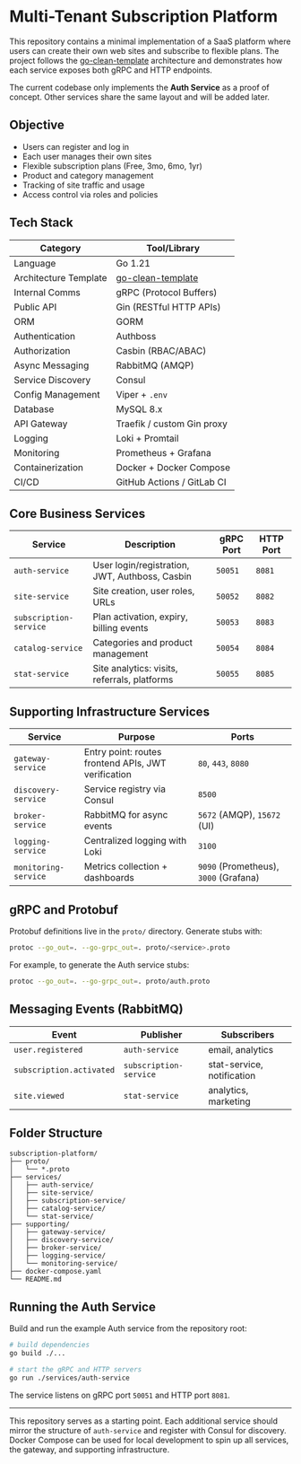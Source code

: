 # Multi-Tenant Subscription Platform

This repository contains a minimal implementation of a SaaS platform where users can create their own web sites and subscribe to flexible plans. The project follows the [go-clean-template](https://github.com/evrone/go-clean-template) architecture and demonstrates how each service exposes both gRPC and HTTP endpoints.

The current codebase only implements the **Auth Service** as a proof of concept. Other services share the same layout and will be added later.

## Objective

* Users can register and log in
* Each user manages their own sites
* Flexible subscription plans (Free, 3mo, 6mo, 1yr)
* Product and category management
* Tracking of site traffic and usage
* Access control via roles and policies

## Tech Stack

| Category              | Tool/Library                                                       |
| --------------------- | ------------------------------------------------------------------ |
| Language              | Go 1.21                                                            |
| Architecture Template | [go-clean-template](https://github.com/evrone/go-clean-template)   |
| Internal Comms        | gRPC (Protocol Buffers)                                            |
| Public API            | Gin (RESTful HTTP APIs)                                            |
| ORM                   | GORM                                                               |
| Authentication        | Authboss                                                           |
| Authorization         | Casbin (RBAC/ABAC)                                                 |
| Async Messaging       | RabbitMQ (AMQP)                                                    |
| Service Discovery     | Consul                                                             |
| Config Management     | Viper + `.env`                                                     |
| Database              | MySQL 8.x                                                          |
| API Gateway           | Traefik / custom Gin proxy                                         |
| Logging               | Loki + Promtail                                                    |
| Monitoring            | Prometheus + Grafana                                               |
| Containerization      | Docker + Docker Compose                                            |
| CI/CD                 | GitHub Actions / GitLab CI                                         |

## Core Business Services

| Service                | Description                                    | gRPC Port | HTTP Port |
| ---------------------- | ---------------------------------------------- | --------- | --------- |
| `auth-service`         | User login/registration, JWT, Authboss, Casbin | `50051`   | `8081`    |
| `site-service`         | Site creation, user roles, URLs                | `50052`   | `8082`    |
| `subscription-service` | Plan activation, expiry, billing events        | `50053`   | `8083`    |
| `catalog-service`      | Categories and product management              | `50054`   | `8084`    |
| `stat-service`         | Site analytics: visits, referrals, platforms   | `50055`   | `8085`    |

## Supporting Infrastructure Services

| Service              | Purpose                                             | Ports                                 |
| -------------------- | --------------------------------------------------- | ------------------------------------- |
| `gateway-service`    | Entry point: routes frontend APIs, JWT verification | `80`, `443`, `8080`                   |
| `discovery-service`  | Service registry via Consul                         | `8500`                                |
| `broker-service`     | RabbitMQ for async events                           | `5672` (AMQP), `15672` (UI)           |
| `logging-service`    | Centralized logging with Loki                       | `3100`                                |
| `monitoring-service` | Metrics collection + dashboards                     | `9090` (Prometheus), `3000` (Grafana) |

## gRPC and Protobuf

Protobuf definitions live in the `proto/` directory. Generate stubs with:

```bash
protoc --go_out=. --go-grpc_out=. proto/<service>.proto
```

For example, to generate the Auth service stubs:

```bash
protoc --go_out=. --go-grpc_out=. proto/auth.proto
```

## Messaging Events (RabbitMQ)

| Event                    | Publisher              | Subscribers                |
| ------------------------ | ---------------------- | -------------------------- |
| `user.registered`        | `auth-service`         | email, analytics           |
| `subscription.activated` | `subscription-service` | stat-service, notification |
| `site.viewed`            | `stat-service`         | analytics, marketing       |

## Folder Structure

```
subscription-platform/
├── proto/
│   └── *.proto
├── services/
│   ├── auth-service/
│   ├── site-service/
│   ├── subscription-service/
│   ├── catalog-service/
│   └── stat-service/
├── supporting/
│   ├── gateway-service/
│   ├── discovery-service/
│   ├── broker-service/
│   ├── logging-service/
│   └── monitoring-service/
├── docker-compose.yaml
└── README.md
```

## Running the Auth Service

Build and run the example Auth service from the repository root:

```bash
# build dependencies
go build ./...

# start the gRPC and HTTP servers
go run ./services/auth-service
```

The service listens on gRPC port `50051` and HTTP port `8081`.

---

This repository serves as a starting point. Each additional service should mirror the structure of `auth-service` and register with Consul for discovery. Docker Compose can be used for local development to spin up all services, the gateway, and supporting infrastructure.
